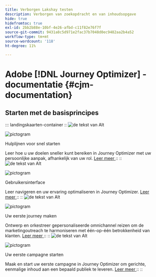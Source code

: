 ```yaml
---
title: Verborgen Lakshay testen
description: Verborgen van zoekopdracht en van inhoudsopgave
hide: true
hidefromtoc: true
exl-id: 2bb2b88e-10bf-4e26-afbd-c11f82e76f7f
source-git-commit: 9431a8c5d971e2fac37b7048d0ec9482aa2b4a52
workflow-type: tm+mt
source-wordcount: '118'
ht-degree: 11%

---
```



# Adobe [!DNL Journey Optimizer] -documentatie {#cjm-documentation}

## Starten met de basisprincipes

::: landingskaarten-container
::
![ de tekst van Alt ](https://experienceleague.adobe.com/en/docs/journey-optimizer-v2/using/media_1d834c9bcc356413ce8f04590143dc85613d5851c.png?width=2000&amp;format=webply&amp;optimize=medium)

![pictogram](https://cdn.experienceleague.adobe.com/icons/gears.svg)

Hulplijnen voor snel starten

Leer hoe u uw doelen sneller kunt bereiken in Journey Optimizer met uw persoonlijke aanpak, afhankelijk van uw rol.
[ Leer meer ](/en/docs/journey-optimizer-v2/using/get-started/quick-start/quick-start)
::
::
![ de tekst van Alt ](https://experienceleague.adobe.com/en/docs/journey-optimizer-v2/using/media_151105955ede1eb92ba5369c11699448b5da6e0a0.jpg?width=2000&amp;format=webply&amp;optimize=medium)

![pictogram](https://cdn.experienceleague.adobe.com/icons/gears.svg)

Gebruikersinterface

Leer navigeren en uw ervaring optimaliseren in Journey Optimizer.
[ Leer meer ](/en/docs/journey-optimizer-v2/using/get-started/user-interface)
::
::
![ de tekst van Alt ](https://experienceleague.adobe.com/en/docs/journey-optimizer-v2/using/media_1c064a7a4145c59b81d3cbbaf300d9655a7c7c552.jpg?width=2000&amp;format=webply&amp;optimize=medium)

![pictogram](https://cdn.experienceleague.adobe.com/icons/gears.svg)

Uw eerste journey maken

Ontwerp en orkestreer gepersonaliseerde omnichannel reizen om de marketingoutreach te harmoniseren met één-op-één betrokkenheid van klanten.
[ Leer meer ](/en/docs/journey-optimizer-v2/using/journey-management/orchestrate-journeys/create-journey/journey-gs)
::
::
![ de tekst van Alt ](https://experienceleague.adobe.com/en/docs/journey-optimizer-v2/using/media_183fe7a108b5121b3795cb3310c5cfaa2a16b737e.jpg?width=2000&amp;format=webply&amp;optimize=medium)

![pictogram](https://cdn.experienceleague.adobe.com/icons/gears.svg)

Uw eerste campagne starten

Maak en start uw eerste campagne in Journey Optimizer om gerichte, eenmalige inhoud aan een bepaald publiek te leveren.
[ Leer meer ](/en/docs/journey-optimizer-v2/using/journey-management/campaigns/standard-campaigns/create-campaign)
::
::

